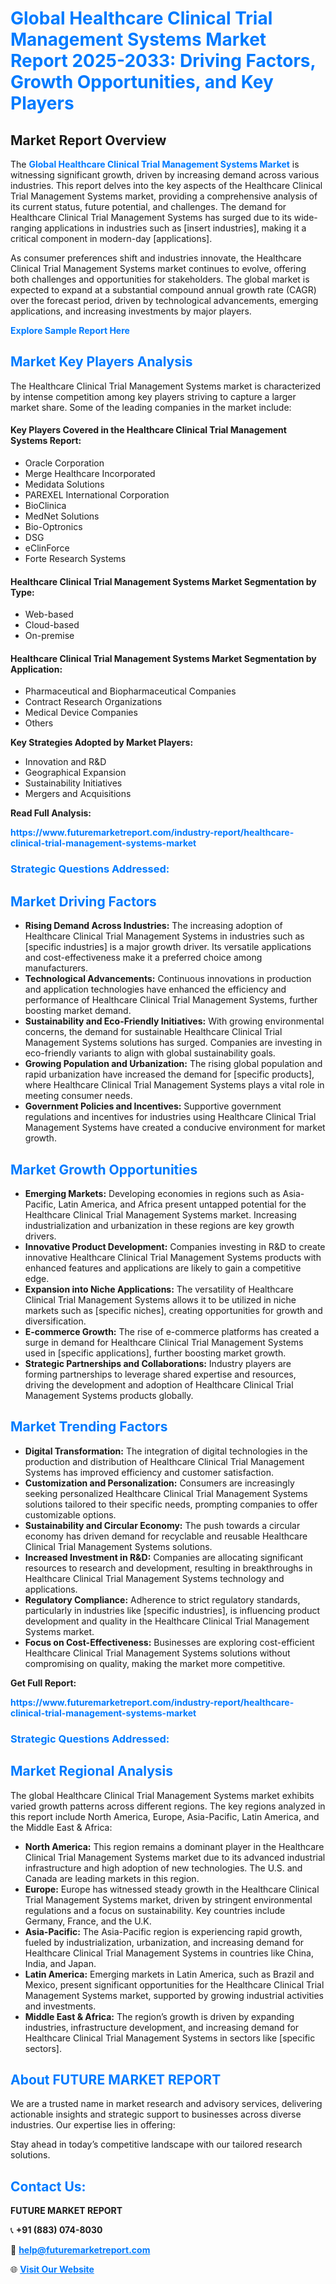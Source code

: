 <h1 style="color: #007BFF;">Global Healthcare Clinical Trial Management Systems Market Report 2025-2033: Driving Factors, Growth Opportunities, and Key Players</h1>

<section id="overview">
<h2>Market Report Overview</h2>
<p>The <a href="https://www.futuremarketreport.com/industry-report/healthcare-clinical-trial-management-systems-market" style="color: #007BFF; text-decoration: none;"><strong>Global Healthcare Clinical Trial Management Systems Market</strong></a> is witnessing significant growth, driven by increasing demand across various industries. This report delves into the key aspects of the Healthcare Clinical Trial Management Systems market, providing a comprehensive analysis of its current status, future potential, and challenges. The demand for Healthcare Clinical Trial Management Systems has surged due to its wide-ranging applications in industries such as [insert industries], making it a critical component in modern-day [applications].</p>
<p>As consumer preferences shift and industries innovate, the Healthcare Clinical Trial Management Systems market continues to evolve, offering both challenges and opportunities for stakeholders. The global market is expected to expand at a substantial compound annual growth rate (CAGR) over the forecast period, driven by technological advancements, emerging applications, and increasing investments by major players.</p>
</section>

<section id="overview">
<p><a href="https://www.futuremarketreport.com/request-sample/reportId=107103" style="color: #007BFF; text-decoration: none;"><strong>Explore Sample Report Here</strong></a></p>
</section>

<section id="key-players">
<h2 style="color: #007BFF;">Market Key Players Analysis</h2>
<p>The Healthcare Clinical Trial Management Systems market is characterized by intense competition among key players striving to capture a larger market share. Some of the leading companies in the market include:</p>
<h4>Key Players Covered in the Healthcare Clinical Trial Management Systems Report:</h4>
<ul><li>Oracle Corporation</li><li>Merge Healthcare Incorporated</li><li>Medidata Solutions</li><li>PAREXEL International Corporation</li><li>BioClinica</li><li>MedNet Solutions</li><li>Bio-Optronics</li><li>DSG</li><li>eClinForce</li><li>Forte Research Systems</li></ul>
<h4>Healthcare Clinical Trial Management Systems Market Segmentation by Type:</h4>
<ul><li>Web-based</li><li>Cloud-based</li><li>On-premise</li></ul>

<h4>Healthcare Clinical Trial Management Systems Market Segmentation by Application:</h4>
<ul><li>Pharmaceutical and Biopharmaceutical Companies</li><li>Contract Research Organizations</li><li>Medical Device Companies</li><li>Others</li></ul>
<p><strong>Key Strategies Adopted by Market Players:</strong></p>
<ul>
<li>Innovation and R&D</li>
<li>Geographical Expansion</li>
<li>Sustainability Initiatives</li>
<li>Mergers and Acquisitions</li>
</ul>
</section>

<section>
<p><strong>Read Full Analysis: </strong></p><a href="https://www.futuremarketreport.com/industry-report/healthcare-clinical-trial-management-systems-market" style="color: #007BFF; text-decoration: none;"><strong>https://www.futuremarketreport.com/industry-report/healthcare-clinical-trial-management-systems-market</strong></a>
<h3 style="color: #007BFF;">Strategic Questions Addressed:</h3>
</section>

<section id="driving-factors">
<h2 style="color: #007BFF;">Market Driving Factors</h2>
<ul>
<li><strong>Rising Demand Across Industries:</strong> The increasing adoption of Healthcare Clinical Trial Management Systems in industries such as [specific industries] is a major growth driver. Its versatile applications and cost-effectiveness make it a preferred choice among manufacturers.</li>
<li><strong>Technological Advancements:</strong> Continuous innovations in production and application technologies have enhanced the efficiency and performance of Healthcare Clinical Trial Management Systems, further boosting market demand.</li>
<li><strong>Sustainability and Eco-Friendly Initiatives:</strong> With growing environmental concerns, the demand for sustainable Healthcare Clinical Trial Management Systems solutions has surged. Companies are investing in eco-friendly variants to align with global sustainability goals.</li>
<li><strong>Growing Population and Urbanization:</strong> The rising global population and rapid urbanization have increased the demand for [specific products], where Healthcare Clinical Trial Management Systems plays a vital role in meeting consumer needs.</li>
<li><strong>Government Policies and Incentives:</strong> Supportive government regulations and incentives for industries using Healthcare Clinical Trial Management Systems have created a conducive environment for market growth.</li>
</ul>
</section>

<section id="growth-opportunities">
<h2 style="color: #007BFF;">Market Growth Opportunities</h2>
<ul>
<li><strong>Emerging Markets:</strong> Developing economies in regions such as Asia-Pacific, Latin America, and Africa present untapped potential for the Healthcare Clinical Trial Management Systems market. Increasing industrialization and urbanization in these regions are key growth drivers.</li>
<li><strong>Innovative Product Development:</strong> Companies investing in R&D to create innovative Healthcare Clinical Trial Management Systems products with enhanced features and applications are likely to gain a competitive edge.</li>
<li><strong>Expansion into Niche Applications:</strong> The versatility of Healthcare Clinical Trial Management Systems allows it to be utilized in niche markets such as [specific niches], creating opportunities for growth and diversification.</li>
<li><strong>E-commerce Growth:</strong> The rise of e-commerce platforms has created a surge in demand for Healthcare Clinical Trial Management Systems used in [specific applications], further boosting market growth.</li>
<li><strong>Strategic Partnerships and Collaborations:</strong> Industry players are forming partnerships to leverage shared expertise and resources, driving the development and adoption of Healthcare Clinical Trial Management Systems products globally.</li>
</ul>
</section>

<section id="trending-factors">
<h2 style="color: #007BFF;">Market Trending Factors</h2>
<ul>
<li><strong>Digital Transformation:</strong> The integration of digital technologies in the production and distribution of Healthcare Clinical Trial Management Systems has improved efficiency and customer satisfaction.</li>
<li><strong>Customization and Personalization:</strong> Consumers are increasingly seeking personalized Healthcare Clinical Trial Management Systems solutions tailored to their specific needs, prompting companies to offer customizable options.</li>
<li><strong>Sustainability and Circular Economy:</strong> The push towards a circular economy has driven demand for recyclable and reusable Healthcare Clinical Trial Management Systems solutions.</li>
<li><strong>Increased Investment in R&D:</strong> Companies are allocating significant resources to research and development, resulting in breakthroughs in Healthcare Clinical Trial Management Systems technology and applications.</li>
<li><strong>Regulatory Compliance:</strong> Adherence to strict regulatory standards, particularly in industries like [specific industries], is influencing product development and quality in the Healthcare Clinical Trial Management Systems market.</li>
<li><strong>Focus on Cost-Effectiveness:</strong> Businesses are exploring cost-efficient Healthcare Clinical Trial Management Systems solutions without compromising on quality, making the market more competitive.</li>
</ul>
</section>

<section>
<p><strong>Get Full Report: </strong></p><a href="https://www.futuremarketreport.com/industry-report/healthcare-clinical-trial-management-systems-market" style="color: #007BFF; text-decoration: none;"><strong>https://www.futuremarketreport.com/industry-report/healthcare-clinical-trial-management-systems-market</strong></a>
<h3 style="color: #007BFF;">Strategic Questions Addressed:</h3>
</section>


<section id="regional-analysis">
<h2 style="color: #007BFF;">Market Regional Analysis</h2>
<p>The global Healthcare Clinical Trial Management Systems market exhibits varied growth patterns across different regions. The key regions analyzed in this report include North America, Europe, Asia-Pacific, Latin America, and the Middle East & Africa:</p>
<ul>
<li><strong>North America:</strong> This region remains a dominant player in the Healthcare Clinical Trial Management Systems market due to its advanced industrial infrastructure and high adoption of new technologies. The U.S. and Canada are leading markets in this region.</li>
<li><strong>Europe:</strong> Europe has witnessed steady growth in the Healthcare Clinical Trial Management Systems market, driven by stringent environmental regulations and a focus on sustainability. Key countries include Germany, France, and the U.K.</li>
<li><strong>Asia-Pacific:</strong> The Asia-Pacific region is experiencing rapid growth, fueled by industrialization, urbanization, and increasing demand for Healthcare Clinical Trial Management Systems in countries like China, India, and Japan.</li>
<li><strong>Latin America:</strong> Emerging markets in Latin America, such as Brazil and Mexico, present significant opportunities for the Healthcare Clinical Trial Management Systems market, supported by growing industrial activities and investments.</li>
<li><strong>Middle East & Africa:</strong> The region’s growth is driven by expanding industries, infrastructure development, and increasing demand for Healthcare Clinical Trial Management Systems in sectors like [specific sectors].</li>
</ul>
</section>

<footer>
<h2 style="color: #007BFF;">About FUTURE MARKET REPORT</h2>
<p>We are a trusted name in market research and advisory services, delivering actionable insights and strategic support to businesses across diverse industries. Our expertise lies in offering:</p>

<p>Stay ahead in today’s competitive landscape with our tailored research solutions.</p>

<h2 style="color: #007BFF;">Contact Us:</h2>
<p><strong>FUTURE MARKET REPORT</strong></p>
<p>📞 <strong>+91 (883) 074-8030</strong></p>
<p>📧 <strong><a href="mailto:help@futuremarketreport.com" style="color: #007BFF;">help@futuremarketreport.com</a></strong></p>
<p>🌐 <strong><a href="https://www.futuremarketreport.com/" style="color: #007BFF;">Visit Our Website</a></strong></p>
</footer>